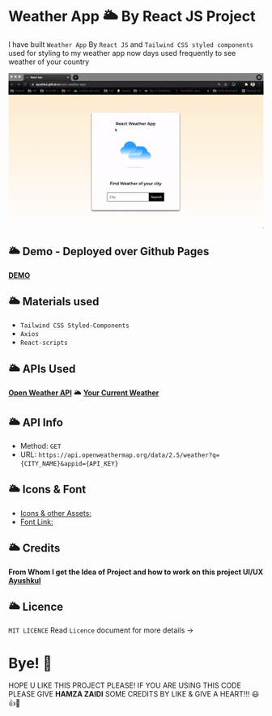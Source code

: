# Weather App 🌥️ By React JS Project 

I have built `Weather App` By `React JS` and `Tailwind CSS styled components` used for styling to my weather app now days used frequently to see weather of your country

![](weather.gif)

## 🌥️ Demo - Deployed over Github Pages 
[**DEMO**](https://HamzaZaidiX.github.io/weather-app)

## 🌥️ Materials used
- `Tailwind CSS Styled-Components`
- `Axios`
- `React-scripts`

## 🌥️ APIs Used
[**Open Weather API**](https://openweathermap.org/) 🌥️ [**Your Current Weather**](https://openweathermap.org/current)

## 🌥️ API Info
* Method: `GET`
* URL: `https://api.openweathermap.org/data/2.5/weather?q={CITY_NAME}&appid={API_KEY}`

## 🌥️ Icons & Font
* [Icons & other Assets:](https://github.com/HamzaZaidiX/weather-app/tree/main/public/icons)
* [Font Link:](https://fonts.googleapis.com/css2?family=Montserrat:wght@400;500;600&display=swap)


## 🌥️ Credits
**From Whom I get the Idea of Project and how to work on this project UI/UX** [**Ayushkul**](https://github.com/ayushkul/react-weather-app)

## 🌥️ Licence
`MIT LICENCE` Read `Licence` document for more details ->

# Bye! 👋

HOPE U LIKE THIS PROJECT PLEASE! IF YOU ARE USING THIS CODE PLEASE GIVE **HAMZA ZAIDI** SOME CREDITS BY LIKE & GIVE A HEART!!! 😃👍💛
